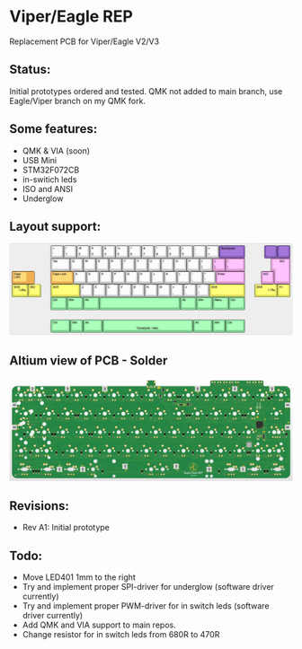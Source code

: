 # Viper/Eagle REP

Replacement PCB for Viper/Eagle V2/V3

## Status:
Initial prototypes ordered and tested. QMK not added to main branch, use Eagle/Viper branch on my QMK fork.

## Some features:
- QMK & VIA (soon)
- USB Mini
- STM32F072CB
- in-switich leds
- ISO and ANSI
- Underglow

## Layout support: 
![alt text](./readme-images/layout_support.jpg "Layout support")

## Altium view of PCB - Solder
![alt text](./readme-images/eagle_viper_rep-MX_Rev_A1.jpg "PCB View - Rev A")

## Revisions:
- Rev A1: Initial prototype

## Todo:
- Move LED401 1mm to the right
- Try and implement proper SPI-driver for underglow (software driver currently)
- Try and implement proper PWM-driver for in switch leds (software driver currently)
- Add QMK and VIA support to main repos.
- Change resistor for in switch leds from 680R to 470R
